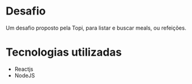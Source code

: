 # Desafio
Um desafio proposto pela Topi, para listar e buscar meals, ou refeições.

# Tecnologias utilizadas
* Reactjs
* NodeJS